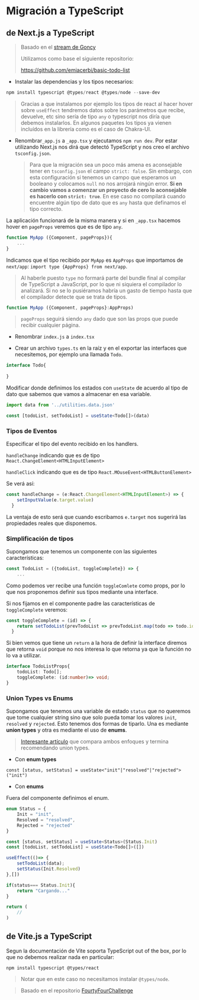 # Migración a TypeScript

## de Next.js a TypeScript

> Basado en el [stream de Goncy](https://youtu.be/DgXjfdadHXA)
>
> Utilizamos como base el siguiente repositorio: 
>
> https://github.com/emiacerbi/basic-todo-list

* Instalar las dependencias y los tipos necesarios:

```typescript
npm install typescript @types/react @types/node --save-dev
```

> Gracias a que instalamos por ejemplo los tipos de react al hacer hover sobre `useEffect` tendremos datos sobre los parámetros que recibe, devuelve, etc sino sería de tipo `any` o typescript nos diría que debemos instalarlos. En algunos paquetes los tipos ya vienen incluídos en la librería como es el caso de Chakra-UI.

* Renombrar`_app.js` a `_app.tsx` y ejecutamos `npm run dev`. Por estar utilizando Next.js nos dirá que detectó TypeScript y nos creo el archivo `tsconfig.json`. 

  > Para que la migración sea un poco más amena es aconsejable tener en `tsconfig.json` el campo `strict: false`. Sin embargo, con esta configuración si tenemos un campo que esperamos un booleano y colocamos `null` no nos arrojará ningún error. **Si en cambio vamos a comenzar un proyecto de cero lo aconsejable es hacerlo con `strict: true`**. En ese caso no compilará cuando encuentre algún tipo de dato que es `any` hasta que definamos el tipo correcto.

La aplicación funcionará de la misma manera y si en `_app.tsx` hacemos hover en `pageProps` veremos que es de tipo `any`.

```typescript
function MyApp ({Component, pageProps}){
	...
}
```

Indicamos que el tipo recibido por `MyApp` es `AppProps` que importamos de `next/app`: `import type {AppProps} from next/app`.

> Al haberle puesto `type` no formará parte del bundle final al compilar de TypeScript a JavaScript, por lo que ni siquiera el compilador lo analizará. Si no se lo pusiéramos habría un gasto de tiempo hasta que el compilador detecte que se trata de tipos.



```typescript
function MyApp ({Component, pageProps}:AppProps)
```

> `pageProps` seguirá siendo `any` dado que son las props que puede recibir cualquier página.



* Renombrar `index.js` a `index.tsx`



* Crear un archivo `types.ts` en la raíz y en el exportar las interfaces que necesitemos, por ejemplo una llamada  `Todo`.

```typescript
interface Todo{
	
}
```

Modificar donde definimos los estados con `useState` de acuerdo al tipo de dato que sabemos que vamos a almacenar en esa variable.

```typescript
import data from '../utilities.data.json'

const [todoList, setTodoList] = useState<Todo[]>(data)
```



### Tipos de Eventos

Especificar el tipo del evento recibido en los handlers. 

`handleChange` indicando que es de tipo `React.ChangeElement<HTMLInputElement>`

`handleClick` indicando que es de tipo `React.MOuseEvent<HTMLButtonElement>`

Se verá así:

```typescript
const handleChange = (e:React.ChangeElement<HTMLInputElement>) => {
    setInputValue(e.target.value)
  }
```

La ventaja de esto será que cuando escribamos `e.target` nos sugerirá las propiedades reales que disponemos.



### Simplificación de tipos

Supongamos que tenemos un componente con las siguientes características:

```typescript
const TodoList = ({todoList, toggleComplete}) => {
	...
```



Como podemos ver recibe una función `toggleComlete` como props, por lo que nos proponemos definir sus tipos mediante una interface.

Si nos fijamos en el componente padre las características de `toggleComplete` veremos:

```typescript
const toggleComplete = (id) => {
    return setTodoList(prevTodoList => prevTodoList.map(todo => todo.id === id ? { ...todo, complete: !todo.complete } : todo))
  }

```

Si bien vemos que tiene un `return` a la hora de definir la interface diremos que retorna `void` porque no nos interesa lo que retorna ya que la función no lo va a utilizar.

```typescript
interface TodoListProps{
	todoList: Todo[];
	toggleComplete: (id:number)=> void;
}
```



### Union Types vs Enums

Supongamos que tenemos una variable de estado `status` que no queremos que tome cualquier string sino que solo pueda tomar los valores `init`, `resolved` y `rejected`. Esto tenemos dos formas de tiparlo. Una es mediante **union types** y otra es mediante el uso de **enums**.

> [Interesante artículo](https://blog.bam.tech/developer-news/should-you-use-enums-or-union-types-in-typescript) que compara ambos enfoques y termina recomendando union types.



* Con **enum types**

```
const [status, setStatus] = useState<"init"|"resolved"|"rejected">("init")
```



* Con **enums**

Fuera del componente definimos el enum.

```typescript
enum Status = {
	Init = "init",
	Resolved = "resolved",
	Rejected = "rejected"
}
```

```typescript
const [status, setStatus] = useState<Status>(Status.Init)
const [todoList, setTodoList] = useState<Todo[]>([])

useEffect(()=> {
	setTodoList(data);
	setStatus(Init.Resolved)
},[])

if(status=== Status.Init){
	return "Cargando..."
}

return (
	//
)
```



## de Vite.js a TypeScript

Segun la documentación de Vite soporta TypeScript out of the box, por lo que no debemos realizar nada en particular:

```
npm install typescript @types/react
```

> Notar que en este caso no necesitamos instalar `@types/node`.



> Basado en el repositorio [FourtyFourChallenge](https://github.com/matias3981/FourtyFourChallenge)